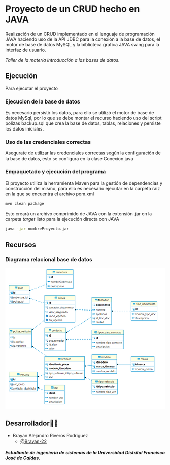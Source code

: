 # Proyecto de un CRUD hecho en JAVA

Realización de un CRUD implementado en el lenguaje de programación JAVA haciendo uso de la API JDBC para la conexión a la base de datos, el motor de base de datos MySQL y la biblioteca grafica
JAVA swing para la interfaz de usuario.

_Taller de la materia introducción a las bases de datos._


## Ejecución

Para ejecutar el proyecto

### Ejecucion de la base de datos
Es necesario persistir los datos, para ello se utilizó el motor de base de datos MySql, por lo que se debe montar el recurso haciendo uso del script polizas backup.sql que crea la base de datos, 
tablas, relaciones y persiste los datos iniciales.

### Uso de las credenciales correctas
Asegurate de utilizar las credenciales correctas según la configuración de la base de datos, esto se configura en la clase Conexion.java

### Empaquetado y ejecución del programa
El proyecto utiliza la herramienta Maven para la gestión de dependencias y construcción del mismo, para ello es necesario ejecutar en la carpeta raiz en la que se encuentra el archivo pom.xml
```bash
mvn clean package
```
Esto creará un archivo comprimido de JAVA con la extensión .jar en la carpeta _target_ listo para la ejecución directa con JAVA
```bash
java -jar nombreProyecto.jar
```

## Recursos
### Diagrama relacional base de datos
![diagrama](https://github.com/Brayan-22/CRUD/blob/main/diagrama%20base%20de%20datos.png?raw=true)

## Desarrollador👨‍💻

* Brayan Alejandro Riveros Rodriguez
    - [@Brayan-22](https://github.com/Brayan-22)
  
##### Estudiante de ingenieria de sistemas de la Universidad Distrital Francisco José de Caldas.
